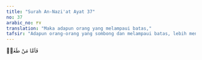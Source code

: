 ```yaml
---
title: "Surah An-Nazi'at Ayat 37"
no: 37
arabic_no: ٣٧
translation: "Maka adapun orang yang melampaui batas,"
tafsir: "Adapun orang-orang yang sombong dan melampaui batas, lebih mengutamakan kelezatan kehidupan dunia dari pahala di akhirat. Maka sesungguhnya neraka Jahimlah tempat kediamannya."
---
```

فَاَمَّا مَنْ طَغٰىۖ